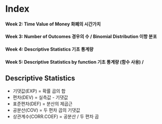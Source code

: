 Index
===============
#### Week 2: Time Value of Money 화폐의 시간가치
#### Week 3: Number of Outcomes 경우의 수 / Binomial Distribution 이항 분포
#### Week 4: Descriptive Statistics 기초 통계량
#### Week 5: Descriptive Statistics by function 기초 통계량 (함수 사용) / 

Descriptive Statistics
----------------------
* 기댓값(EXP) = 확률 곱의 합
* 편차(DEV) = 실측값 - 기댓값
* 표준편차(DEF) = 분산의 제곱근
* 공분산(COV) = 두 편차 곱의 기댓값
* 상관계수(CORR.COEF) = 공분산 / 두 편차 곱
